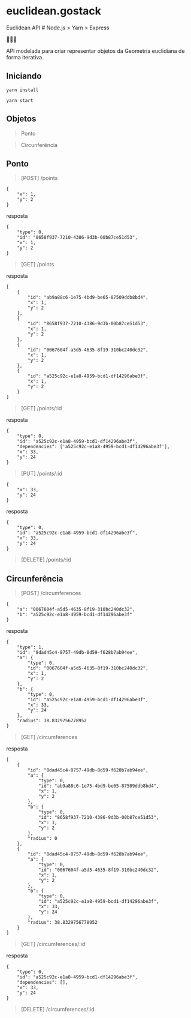 # euclidean.gostack
Euclidean API # Node.js > Yarn > Express

👨🏽‍💻

API modelada para criar representar objetos da Geometria euclidiana de forma iterativa.

## Iniciando
``` 
yarn install

yarn start
```

## Objetos

> Ponto

> Circunferência 

## Ponto

> [POST] /points

```
{
    "x": 1,
    "y": 2
}
```
resposta
```
{
    "type": 0,
    "id": "8658f937-7210-4386-9d3b-00b87ce51d53",
    "x": 1,
    "y": 2
}
```

> [GET] /points

resposta
```
[
    {
        "id": "ab9a88c6-1e75-4bd9-be65-87509ddb8bd4",
        "x": 1,
        "y": 2
    },
    {
        "id": "8658f937-7210-4386-9d3b-00b87ce51d53",
        "x": 1,
        "y": 2
    },
    {
        "id": "0067604f-a5d5-4635-8f19-310bc240dc32",
        "x": 1,
        "y": 2
    },
    {
        "id": "a525c92c-e1a8-4959-bcd1-df14296abe3f",
        "x": 1,
        "y": 2
    }
]
```

> [GET] /points/:id

resposta
```
{
    "type": 0,
    "id": "a525c92c-e1a8-4959-bcd1-df14296abe3f",
    "dependencies": ['a525c92c-e1a8-4959-bcd1-df14296abe3f'],
    "x": 33,
    "y": 24
}
```

> [PUT] /points/:id

```
{
    "x": 33,
    "y": 24
}
```
resposta
```
{
    "type": 0,
    "id": "a525c92c-e1a8-4959-bcd1-df14296abe3f",
    "x": 33,
    "y": 24
}
```

> [DELETE] /points/:id

## Circunferência 

> [POST] /circumferences

```
{
    "a": "0067604f-a5d5-4635-8f19-310bc240dc32",
    "b": "a525c92c-e1a8-4959-bcd1-df14296abe3f"
}
```
resposta
```
{
    "type": 1,
    "id": "8dad45c4-8757-49db-8d59-f628b7ab94ee",
    "a": {
        "type": 0,
        "id": "0067604f-a5d5-4635-8f19-310bc240dc32",
        "x": 1,
        "y": 2
    },
    "b": {
        "type": 0,
        "id": "a525c92c-e1a8-4959-bcd1-df14296abe3f",
        "x": 33,
        "y": 24
    },
    "radius": 38.8329756778952
}
```

> [GET] /circumferences

resposta
```
[
    {
        "id": "8dad45c4-8757-49db-8d59-f628b7ab94ee",
        "a": {
            "type": 0,
            "id": "ab9a88c6-1e75-4bd9-be65-87509ddb8bd4",
            "x": 1,
            "y": 2
        },
        "b": {
            "type": 0,
            "id": "8658f937-7210-4386-9d3b-00b87ce51d53",
            "x": 1,
            "y": 2
        },
        "radius": 0
    },
    {
        "id": "8dad45c4-8757-49db-8d59-f628b7ab94ee",
        "a": {
            "type": 0,
            "id": "0067604f-a5d5-4635-8f19-310bc240dc32",
            "x": 1,
            "y": 2
        },
        "b": {
            "type": 0,
            "id": "a525c92c-e1a8-4959-bcd1-df14296abe3f",
            "x": 33,
            "y": 24
        },
        "radius": 38.8329756778952
    }
]
```

> [GET] /circumferences/:id

resposta
```
{
    "type": 0,
    "id": "a525c92c-e1a8-4959-bcd1-df14296abe3f",
    "dependencies": [],
    "x": 33,
    "y": 24
}
```

> [DELETE] /circumferences/:id
